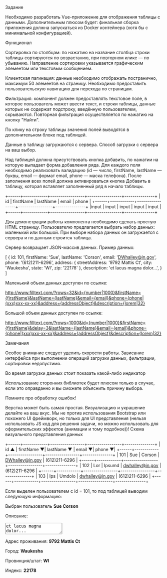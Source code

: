 Задание

Необходимо разработать Vue-приложение для отображения таблицы с данными. Дополнительным плюсом будет: финальная сборка приложения должна запускаться из Docker контейнера (хотя бы с минимальной конфигурацией).

Функционал

Сортировка по столбцам: по нажатию на название столбца строки таблицы сортируются по возрастанию, при повторном клике — по убыванию. Направление сортировки указывается графическим элементом или текстовым сообщением.

Клиентская пагинация: данные необходимо отображать постранично, максимум 50 элементов на страницу. Необходимо предоставить пользовательскую навигацию для перехода по страницам.

Фильтрация: компонент должен предоставлять текстовое поле, в которое пользователь может ввести текст, и строки таблицы, данные которых не содержат подстроку, введённую пользователем, скрываются. Повторная фильтрация осуществляется по нажатию на кнопку "Найти".

По клику на строку таблицы значения полей выводятся в дополнительном блоке под таблицей.

Данные в таблицу загружаются с сервера. Способ загрузки с сервера на ваш выбор.

Над таблицей должна присутствовать кнопка добавить, по нажатии на которую выпадает форма добавления ряда. Для каждого поля необходимо реализовать валидацию (id — число, firstName, lastName — буквы, email — формат email, phone — маска телефона).
После заполнения всех полей должна активироваться кнопка Добавить в таблицу, которая вставляет заполненный ряд в начало таблицы.

+------+------------+-----------------+-----------------+---------------+
| id   | firstName  | lastName        | email           | phone         |
+------+------------+-----------------+-----------------+---------------+
|input | input      | input           | input           | input         |
+------+------------+-----------------+-----------------+---------------+

Для демонстрации работы компонента необходимо сделать простую HTML страницу. Пользователю предлагается выбрать набор данных: маленький или большой. При выборе набора данных он загружается с сервера и по данным строится таблица.

Сервер возвращает JSON-массив данных. Пример данных:



[
{
id: 101,
firstName: 'Sue',
lastName: 'Corson',
email: 'DWhalley@in.gov',
phone: '(612)211-6296',
address: {
streetAddress: '9792 Mattis Ct',
city: 'Waukesha',
state: 'WI',
zip: '22178'
},
description: 'et lacus magna dolor...',
}
]

Маленький объем данных доступен по ссылке:

http://www.filltext.com/?rows=32&id={number|1000}&firstName={firstName}&lastName={lastName}&email={email}&phone={phone|(xxx)xxx-xx-xx}&address={addressObject}&description={lorem|32}

Большой объем данных доступен по ссылке:

http://www.filltext.com/?rows=1000&id={number|1000}&firstName={firstName}&delay=3&lastName={lastName}&email={email}&phone={phone|(xxx)xxx-xx-xx}&address={addressObject}&description={lorem|32}

Замечания

Особое внимание следует уделить скорости работы. Зависание интерфейса при выполнении операций загрузки данных, фильтрации, сортировки недопустимо.

Во время загрузки данных стоит показать какой-либо индикатор

Использование сторонних библиотек будет плюсом только в случае, если это оправданно и вы сможете объяснить причину выбора.

Помните про обработку ошибок!

Верстка может быть самая простая. Визуализацию и украшение делайте на ваш вкус. Мы не против использования Bootstrap или похожего UI фреймворк, но только для UI представления (нельзя использовать JS код для решения задачи, но можно использовать для оформительских эффектов (анимации и тому подобное))!
Схема визуального представления данных

+------+------------+-----------------+-----------------+---------------+
| id ▲ | firstName ▼| lastName      ▼ | email          ▼| phone        ▼|
+------+------------+-----------------+-----------------+---------------+
| 101  | Sue        | Corson          | DWhalley@in.gov | (612)211-6296 |
+------+------------+-----------------+-----------------+---------------+
| 102  | Lor        | Ipsumd          | dwhalley@in.gov | (612)211-6296 |
+------+------------+-----------------+-----------------+---------------+
| 103  | Ips        | Umdolo          | dwhalley@in.gov | (612)211-6296 |
+------+------------+-----------------+-----------------+---------------+

Если выделен пользователем с id = 101, то под таблицей выводим следующую информацию:

Выбран пользователь <b>Sue Corson</b>

Описание:

<textarea>
et lacus magna dolor...
</textarea>

Адрес проживания: <b>9792 Mattis Ct</b>

Город: <b>Waukesha</b>

Провинция/штат: <b>WI</b>

Индекс: <b>22178</b>